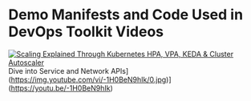# Demo Manifests and Code Used in DevOps Toolkit Videos

[![Scaling Explained Through Kubernetes HPA, VPA, KEDA & Cluster Autoscaler](https://img.youtube.com/vi/HQY2jgSN6pA/0.jpg)](https://youtu.be/HQY2jgSN6pA)Dive into Service and Network APIs](https://img.youtube.com/vi/-1H0BeN9hIk/0.jpg)](https://youtu.be/-1H0BeN9hIk)
